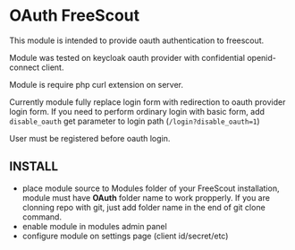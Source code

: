 # OAuth FreeScout
This module is intended to provide oauth authentication to freescout.

Module was tested on keycloak oauth provider with confidential openid-connect client.

Module is require php curl extension on server.

Currently module fully replace login form with redirection to oauth provider login form. 
If you need to perform ordinary login with basic form, add `disable_oauth` get parameter to login path (`/login?disable_oauth=1`)

User must be registered before oauth login. 

## INSTALL
- place module source to Modules folder of your FreeScout installation, module must have **OAuth** folder name to work propperly. If you are clonning repo with git, just add folder name in the end of git clone command.
- enable module in modules admin panel
- configure module on settings page (client id/secret/etc) 
